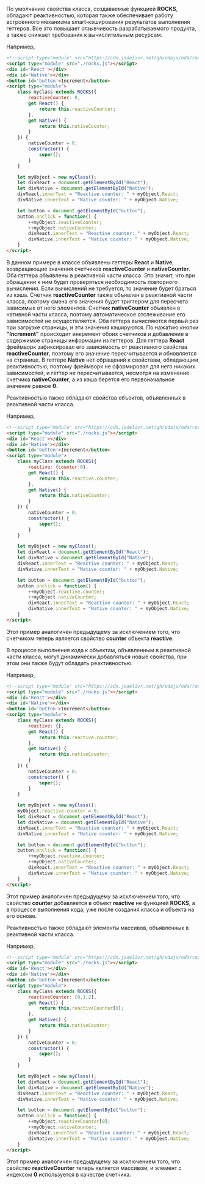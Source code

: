 ﻿По умолчанию свойства класса, создаваемые функцией **ROCKS**, обладают реактивностью, которая также обеспечивает работу встроенного механизма smart-кэширования результатов выполнения геттеров. Все это повышает отзывчивость разрабатываемого продукта, а также снижает требования к вычислительным ресурсам.

Например,

```html run_edit_h=70_
<!--script type="module" src="https://cdn.jsdelivr.net/gh/odajs/oda/rocks.js"></script-->
<script type="module" src="./rocks.js"></script>
<div id='React'></div>
<div id='Native'></div>
<button id='button'>Increment</button>
<script type="module">
    class myClass extends ROCKS({
        reactiveCounter: 0,
        get React() {
            return this.reactiveCounter;
        },
        get Native() {
            return this.nativeCounter;
        }
    }) {
        nativeCounter = 0;
        constructor() {
            super();
        }
    }

    let myObject = new myClass();
    let divReact = document.getElementById("React");
    let divNative = document.getElementById("Native");
    divReact.innerText = "Reactive counter: " + myObject.React;
    divNative.innerText = "Native counter: " + myObject.Native;

    let button = document.getElementById("button");
    button.onclick = function() {
        ++myObject.reactiveCounter;
        ++myObject.nativeCounter;
        divReact.innerText = "Reactive counter: " + myObject.React;
        divNative.innerText = "Native counter: " + myObject.Native;
    }
</script>
```

В данном примере в классе объявлены геттеры **React** и **Native**, возвращающие значения счетчиков **reactiveCounter** и **nativeCounter**. Оба геттера объявлены в реактивной части класса. Это значит, что при обращении к ним будет проверяться необходимость повторного вычисления. Если вычислений не требуется, то значение будет браться из кэша. Счетчик **reactiveCounter** также объявлен в реактивной части класса, поэтому смена его значения будет триггером для пересчета зависимых от него элементов. Счетчик **nativeCounter** объявлен в нативной части класса, поэтому автоматическое отслеживание его зависимостей не осуществляется. Оба геттера вычисляются первый раз при загрузке страницы, и эти значения кэшируются. По нажатию кнопки **"Increment"** происходит инкремент обоих счетчиков и добавление в содержимое страницы информации из геттеров. Для геттера **React** фреймворк зафиксировал его зависимость от реактивного свойства **reactiveCounter**, поэтому его значение пересчитывается и обновляется на странице. В геттере **Native** нет обращений к свойствам, обладающим реактивностью, поэтому фреймворк не сформировал для него никаких зависимостей, и геттер не пересчитывается, несмотря на изменение счетчика **nativeCounter**, а из кэша берется его первоначальное значение равное **0**.

Реактивностью также обладают свойства объектов, объявленных в реактивной части класса.

Например,

```html run_edit_h=70_
<!--script type="module" src="https://cdn.jsdelivr.net/gh/odajs/oda/rocks.js"></script-->
<script type="module" src="./rocks.js"></script>
<div id='React'></div>
<div id='Native'></div>
<button id='button'>Increment</button>
<script type="module">
    class myClass extends ROCKS({
        reactive: {counter:0},
        get React() {
            return this.reactive.counter;
        },
        get Native() {
            return this.nativeCounter;
        }
    }) {
        nativeCounter = 0;
        constructor() {
            super();
        }
    }

    let myObject = new myClass();
    let divReact = document.getElementById("React");
    let divNative = document.getElementById("Native");
    divReact.innerText = "Reactive counter: " + myObject.React;
    divNative.innerText = "Native counter: " + myObject.Native;

    let button = document.getElementById("button");
    button.onclick = function() {
        ++myObject.reactive.counter;
        ++myObject.nativeCounter;
        divReact.innerText = "Reactive counter: " + myObject.React;
        divNative.innerText = "Native counter: " + myObject.Native;
    }
</script>
```

Этот пример аналогичен предыдущему за исключением того, что счетчиком теперь является свойство **counter** объекта **reactive**.

В процессе выполнения кода к объектам, объявленным в реактивной части класса, могут динамически добавляться новые свойства, при этом они также будут обладать реактивностью. 

Например,

```html run_edit_h=70_
<!--script type="module" src="https://cdn.jsdelivr.net/gh/odajs/oda/rocks.js"></script-->
<script type="module" src="./rocks.js"></script>
<div id='React'></div>
<div id='Native'></div>
<button id='button'>Increment</button>
<script type="module">
    class myClass extends ROCKS({
        reactive: {},
        get React() {
            return this.reactive.counter;
        },
        get Native() {
            return this.nativeCounter;
        }
    }) {
        nativeCounter = 0;
        constructor() {
            super();
        }
    }

    let myObject = new myClass();
    myObject.reactive.counter = 0;
    let divReact = document.getElementById("React");
    let divNative = document.getElementById("Native");
    divReact.innerText = "Reactive counter: " + myObject.React;
    divNative.innerText = "Native counter: " + myObject.Native;

    let button = document.getElementById("button");
    button.onclick = function() {
        ++myObject.reactive.counter;
        ++myObject.nativeCounter;
        divReact.innerText = "Reactive counter: " + myObject.React;
        divNative.innerText = "Native counter: " + myObject.Native;
    }
</script>
```

Этот пример аналогичен предыдущему за исключением того, что свойство **counter** добавляется в объект **reactive** не функцией **ROCKS**, а в процессе выполнения кода, уже после создания класса и объекта на его основе.

Реактивностью также обладают элементы массивов, объявленных в реактивной части класса.

Например,

```html run_edit_h=70_
<!--script type="module" src="https://cdn.jsdelivr.net/gh/odajs/oda/rocks.js"></script-->
<script type="module" src="./rocks.js"></script>
<div id='React'></div>
<div id='Native'></div>
<button id='button'>Increment</button>
<script type="module">
    class myClass extends ROCKS({
        reactiveCounter: [0,1,2],
        get React() {
            return this.reactiveCounter[0];
        },
        get Native() {
            return this.nativeCounter;
        }
    }) {
        nativeCounter = 0;
        constructor() {
            super();
        }
    }

    let myObject = new myClass();
    let divReact = document.getElementById("React");
    let divNative = document.getElementById("Native");
    divReact.innerText = "Reactive counter: " + myObject.React;
    divNative.innerText = "Native counter: " + myObject.Native;

    let button = document.getElementById("button");
    button.onclick = function() {
        ++myObject.reactiveCounter[0];
        ++myObject.nativeCounter;
        divReact.innerText = "Reactive counter: " + myObject.React;
        divNative.innerText = "Native counter: " + myObject.Native;
    }
</script>
```

Этот пример аналогичен предыдущему за исключением того, что свойство **reactiveCounter** теперь является массивом, и элемент с индексом **0** используется в качестве счетчика.
